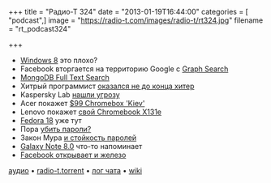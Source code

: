 +++
title = "Радио-Т 324"
date = "2013-01-19T16:44:00"
categories = [ "podcast",]
image = "https://radio-t.com/images/radio-t/rt324.jpg"
filename = "rt_podcast324"

+++

* [Windows 8](http://www.inc.com/john-brandon/windows-8-epic-fail-of-the-decade.html) это плохо?
* Facebook вторгается на территорию Google с [Graph Search](http://news.cnet.com/8301-1023_3-57564077-93/facebook-takes-on-google-with-graph-search/)
* [MongoDB Full Text Search](http://architects.dzone.com/articles/mongodb-full-text-search)
* Хитрый программист [оказался не до конца хитер](http://www.theverge.com/2013/1/16/3882900/verizon-software-engineer-outsourced-his-entire-job-to-china)
* Kaspersky Lab [нашли угрозу](http://www.latimes.com/news/nationworld/world/la-fg-russia-malware-20130117,0,3362018.story)
* Acer покажет [$99 Chromebox 'Kiev'](http://www.digitaltrends.com/computing/acer-expected-to-unveil-its-own-chromebox-following-chromebook-release/)
* Lenovo покажет [свой Chromebook X131e](http://www.theverge.com/2013/1/17/3886142/lenovo-enters-chromebook-market-with-thinkpad-x131e)
* [Fedora 18](http://habrahabr.ru/post/162697/#habracut) уже тут
* Пора [убить пароли?](http://www.technologyreview.com/view/510106/googles-alternative-to-the-password/)
* Закон Мура [и стойкость паролей](http://www.lightbluetouchpaper.org/2013/01/17/moores-law-wont-kill-passwords/)
* [Galaxy Note 8.0](http://www.theverge.com/2013/1/17/3886644/galaxy-note-8-tablet-rumored-to-be-unviled-at-mwc) что-то напоминает
* [Facebook открывает и железо](http://www.businessinsider.com/facebook-fires-killing-blow-into-55-billion-market-2013-1)

[аудио](http://cdn.radio-t.com/rt_podcast324.mp3) • [radio-t.torrent](http://cdn.radio-t.com/torrents/rt_podcast324.mp3.torrent) • [лог чата](http://chat.radio-t.com/logs/radio-t-324.html) • [wiki](http://wiki.radio-t.com/%D0%92%D1%8B%D0%BF%D1%83%D1%81%D0%BA_324)<audio src="http://cdn.radio-t.com/rt_podcast324.mp3" preload="none"></audio>
